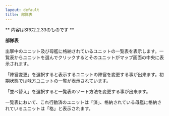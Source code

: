 ```yaml
---
layout: default
title: 部隊表
---
```

** 内容はSRC2.2.33のものです **

**部隊表**

出撃中のユニット及び母艦に格納されているユニットの一覧表を表示します。一覧表からユニットを選んでクリックするとそのユニットがマップ画面の中央に表示されます。

「陣営変更」を選択すると表示するユニットの陣営を変更する事が出来ます。初期状態では味方ユニットの一覧が表示されています。

「並べ替え」を選択すると一覧表のソート方法を変更する事が出来ます。

一覧表において、これ行動済のユニットは「済」、格納されている母艦に格納されているユニットは「格」と表示されます。

